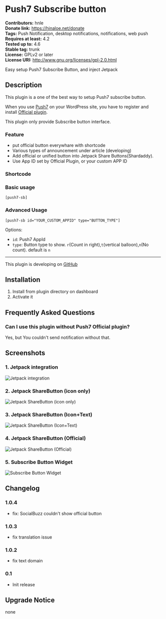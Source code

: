 # Push7 Subscribe button #
**Contributors:** hnle  
**Donate link:** https://hinaloe.net/donate  
**Tags:** Push Notification, desktop notifications, notifications, web push  
**Requires at least:** 4.2  
**Tested up to:** 4.6  
**Stable tag:** trunk  
**License:** GPLv2 or later  
**License URI:** http://www.gnu.org/licenses/gpl-2.0.html  

Easy setup Push7 Subscribe Button, and inject Jetpack

## Description ##

This plugin is a one of the best way to setup Push7 subscribe button.

When you use [Push7](https://push7.jp/) on your WordPress site,
you have to register and install [Official plugin](https://wordpress.org/plugins/push7/).

This plugin only provide Subscribe button interface.

### Feature ###

- put official button everywhare with shortcode
- Various types of announcement under article (developing)
- Add official or unified button into Jetpack Share Buttons(Shardaddy).
- Use App ID set by Official Plugin, or your custom APP ID

### Shortcode ###

### Basic usage ###
`[push7-sb]`

### Advanced Usage ###
`[push7-sb id="YOUR_CUSTOM_APPID" type="BUTTON_TYPE"]`

Options:

- `id`: Push7 AppId
- `type`: Button type to show. `r`(Count in right),`t`(vertical balloon),`n`(No count). default is `n`

----

This plugin is developing on [GitHub](https://github.com/hinaloe/push7-subscribe-button/)

## Installation ##

1. Install from plugin directory on dashboard
1. Activate it



## Frequently Asked Questions ##

### Can I use this plugin without Push7 Official plugin? ###

Yes, but You couldn't send notification without that.



## Screenshots ##

### 1. Jetpack integration ###
![Jetpack integration](http://ps.w.org/simple-push-subscribe-button/assets/screenshot-1.png)

### 2. Jetpack ShareButton (icon only) ###
![Jetpack ShareButton (icon only)](http://ps.w.org/simple-push-subscribe-button/assets/screenshot-2.png)

### 3. Jetpack ShareButton (Icon+Text) ###
![Jetpack ShareButton (Icon+Text)](http://ps.w.org/simple-push-subscribe-button/assets/screenshot-3.png)

### 4. Jetpack ShareButton (Official) ###
![Jetpack ShareButton (Official)](http://ps.w.org/simple-push-subscribe-button/assets/screenshot-4.png)

### 5. Subscribe Button Widget ###
![Subscribe Button Widget](http://ps.w.org/simple-push-subscribe-button/assets/screenshot-5.png)


## Changelog ##

### 1.0.4 ###

* fix: SocialBuzz couldn't show official button

### 1.0.3 ###
* fix translation issue

### 1.0.2 ###
* fix text domain

### 0.1 ###
* Init release

## Upgrade Notice ##

none
